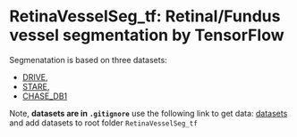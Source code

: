 # RetinaVesselSeg_tf: Retinal/Fundus vessel segmentation by TensorFlow

Segmenatation is based on three datasets:

- [DRIVE](http://www.isi.uu.nl/Research/Databases/DRIVE/),
- [STARE](http://www.ces.clemson.edu/ahoover/stare/),
- [CHASE_DB1](https://blogs.kingston.ac.uk/retinal/chasedb1/) 
 
Note, **datasets are in `.gitignore`** use the following link to get data: [datasets](https://www.dropbox.com/sh/kdzm2nyz3kts9hj/AACa_IFprmYlwzS-UucQ25OSa?dl=0)
and add datasets to root folder `RetinaVesselSeg_tf`

